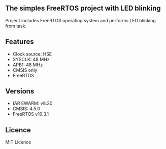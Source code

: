 ## The simples FreeRTOS project with LED blinking

Project includes FreeRTOS operating system and performs LED blinking
from task.

## Features
 - Clock source: HSE
 - SYSCLK: 48 MHz
 - APB1: 48 MHz
 - CMSIS only
 - FreeRTOS

## Versions
  - IAR EWARM: v8.20
  - CMSIS: 4.5.0
  - FreeRTOS v10.3.1

## Licence
MIT Licence

